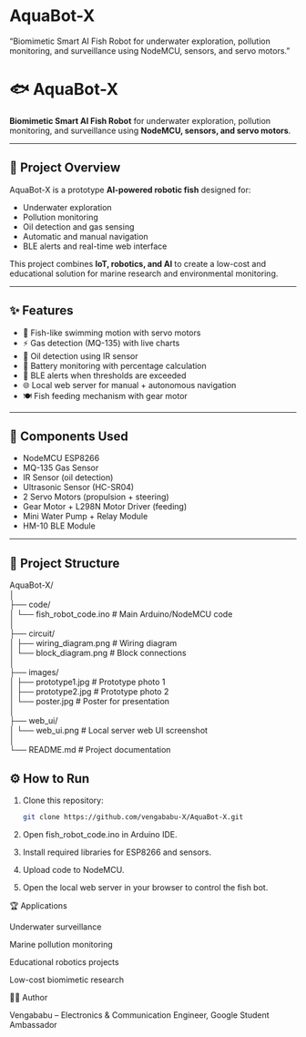 # AquaBot-X
“Biomimetic Smart AI Fish Robot for underwater exploration, pollution monitoring, and surveillance using NodeMCU, sensors, and servo motors.”

# 🐟 AquaBot-X  
**Biomimetic Smart AI Fish Robot** for underwater exploration, pollution monitoring, and surveillance using **NodeMCU, sensors, and servo motors**.  

---

## 📌 Project Overview  
AquaBot-X is a prototype **AI-powered robotic fish** designed for:  
- Underwater exploration  
- Pollution monitoring  
- Oil detection and gas sensing  
- Automatic and manual navigation  
- BLE alerts and real-time web interface  

This project combines **IoT, robotics, and AI** to create a low-cost and educational solution for marine research and environmental monitoring.  

---

## ✨ Features  
- 🚤 Fish-like swimming motion with servo motors  
- ⚡ Gas detection (MQ-135) with live charts  
- 🌊 Oil detection using IR sensor  
- 🔋 Battery monitoring with percentage calculation  
- 📡 BLE alerts when thresholds are exceeded  
- 🌐 Local web server for manual + autonomous navigation  
- 🍽️ Fish feeding mechanism with gear motor  

---

## 🔧 Components Used  
- NodeMCU ESP8266  
- MQ-135 Gas Sensor  
- IR Sensor (oil detection)  
- Ultrasonic Sensor (HC-SR04)  
- 2 Servo Motors (propulsion + steering)  
- Gear Motor + L298N Motor Driver (feeding)  
- Mini Water Pump + Relay Module  
- HM-10 BLE Module  

---
## 📂 Project Structure  

AquaBot-X/  
│  
├── code/  
│   └── fish_robot_code.ino      # Main Arduino/NodeMCU code  
│  
├── circuit/  
│   ├── wiring_diagram.png       # Wiring diagram  
│   └── block_diagram.png        # Block connections  
│  
├── images/  
│   ├── prototype1.jpg           # Prototype photo 1  
│   ├── prototype2.jpg           # Prototype photo 2  
│   └── poster.jpg               # Poster for presentation  
│  
├── web_ui/  
│   └── web_ui.png               # Local server web UI screenshot  
│  
└── README.md                    # Project documentation


## ⚙️ How to Run  
1. Clone this repository:  
   ```bash
   git clone https://github.com/vengababu-X/AquaBot-X.git

2. Open fish_robot_code.ino in Arduino IDE.


3. Install required libraries for ESP8266 and sensors.


4. Upload code to NodeMCU.


5. Open the local web server in your browser to control the fish bot.


🏆 Applications

Underwater surveillance

Marine pollution monitoring

Educational robotics projects

Low-cost biomimetic research

👨‍💻 Author

Vengababu – Electronics & Communication Engineer, Google Student Ambassador
